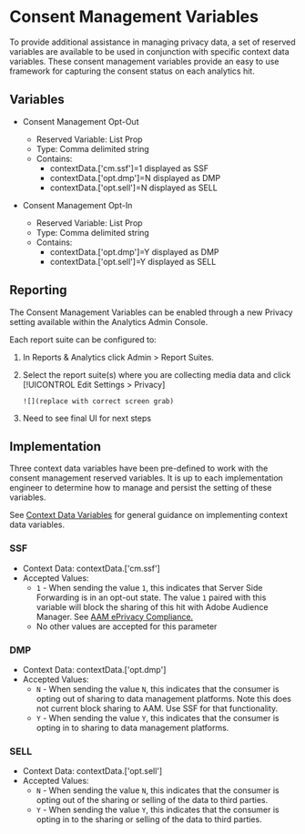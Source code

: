 # Consent Management Variables

To provide additional assistance in managing privacy data, a set of reserved variables are available to be used in conjunction with specific context data variables. 
These consent management variables provide an easy to use framework for capturing the consent status on each analytics hit.

## Variables

* Consent Management Opt-Out
   * Reserved Variable: List Prop
   * Type: Comma delimited string
   * Contains:
      * contextData.['cm.ssf']=1 displayed as SSF
      * contextData.['opt.dmp']=N displayed as DMP
      * contextData.['opt.sell']=N displayed as SELL

* Consent Management Opt-In
   * Reserved Variable: List Prop
   * Type: Comma delimited string
   * Contains:
      * contextData.['opt.dmp']=Y displayed as DMP
      * contextData.['opt.sell']=Y displayed as SELL

## Reporting

The Consent Management Variables can be enabled through a new Privacy setting available within the Analytics Admin Console.

Each report suite can be configured to:
1. In Reports & Analytics click Admin > Report Suites.
2. Select the report suite(s) where you are collecting media data and click [!UICONTROL Edit Settings > Privacy] 

    `![](replace with correct screen grab)`

3. Need to see final UI for next steps

## Implementation

Three context data variables have been pre-defined to work with the consent management reserved variables.  It is up to each implementation engineer to determine how to manage and persist the setting of these variables.  

See [Context Data Variables](https://docs.adobe.com/help/en/analytics/implementation/javascript-implementation/variables-analytics-reporting/context-data-variables.html) for general guidance on implementing context data variables.

### SSF

   * Context Data: contextData.['cm.ssf']
   * Accepted Values:  
      * `1` - When sending the value `1`, this indicates that Server Side Forwarding is in an opt-out state. The value `1` paired with this variable will block the sharing of this hit with Adobe Audience Manager. See [AAM ePrivacy Compliance.](https://docs.adobe.com/help/en/analytics/integration/audience-analytics/audience-analytics-workflow/ssf-gdpr.html)
      * No other values are accepted for this parameter

### DMP
   * Context Data: contextData.['opt.dmp']
   * Accepted Values:  
      * `N` - When sending the value `N`, this indicates that the consumer is opting out of sharing to data management platforms. Note this does not current block sharing to AAM.  Use SSF for that functionality.
      * `Y` - When sending the value `Y`, this indicates that the consumer is opting in to sharing to data management platforms.

### SELL

   * Context Data: contextData.['opt.sell']
   * Accepted Values:  
      * `N` - When sending the value `N`, this indicates that the consumer is opting out of the sharing or selling of the data to third parties.
      * `Y` - When sending the value `Y`, this indicates that the consumer is opting in to the sharing or selling of the data to third parties.

